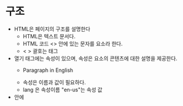 # 구조
- HTML은 페이지의 구조를 설명한다
  - HTML은 텍스트 문서다.
  - HTML 코드 <> 안에 있는 문자를 요소라 한다.
  - < > 괄호는 태그
- 열기 태그에는 속성이 있으며, 속성은 요소의 콘텐츠에 대한 설명을 제공한다.
  - <p lang="en-us"> Paragraph in English</p>
  - 속성은 이름과 값이 필요하다. 
  - lang 은 속성이름 "en-us"는 속성 값
- <head>안에 <title>
